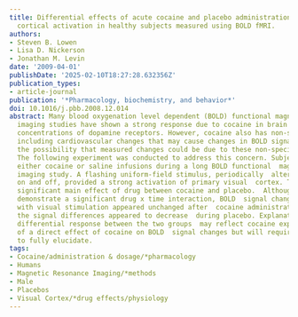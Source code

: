 ```yaml
---
title: Differential effects of acute cocaine and placebo administration on visual
  cortical activation in healthy subjects measured using BOLD fMRI.
authors:
- Steven B. Lowen
- Lisa D. Nickerson
- Jonathan M. Levin
date: '2009-04-01'
publishDate: '2025-02-10T18:27:28.632356Z'
publication_types:
- article-journal
publication: '*Pharmacology, biochemistry, and behavior*'
doi: 10.1016/j.pbb.2008.12.014
abstract: Many blood oxygenation level dependent (BOLD) functional magnetic resonance
  imaging studies have shown a strong response due to cocaine in brain regions with  high
  concentrations of dopamine receptors. However, cocaine also has non-specific  effects,
  including cardiovascular changes that may cause changes in BOLD signals,  raising
  the possibility that measured changes could be due to these non-specific  effects.
  The following experiment was conducted to address this concern. Subjects  were given
  either cocaine or saline infusions during a long BOLD functional  magnetic resonance
  imaging study. A flashing uniform-field stimulus, periodically  alternating between
  on and off, provided a strong activation of primary visual  cortex. There was a
  significant main effect of drug between cocaine and placebo.  Although we did not
  demonstrate a significant drug x time interaction, BOLD  signal changes associated
  with visual stimulation appeared unchanged after  cocaine administration, whereas
  the signal differences appeared to decrease  during placebo. Explanation of the
  differential response between the two groups  may reflect cocaine expectancy instead
  of a direct effect of cocaine on BOLD  signal changes but will require further investigation
  to fully elucidate.
tags:
- Cocaine/administration & dosage/*pharmacology
- Humans
- Magnetic Resonance Imaging/*methods
- Male
- Placebos
- Visual Cortex/*drug effects/physiology
---
```

